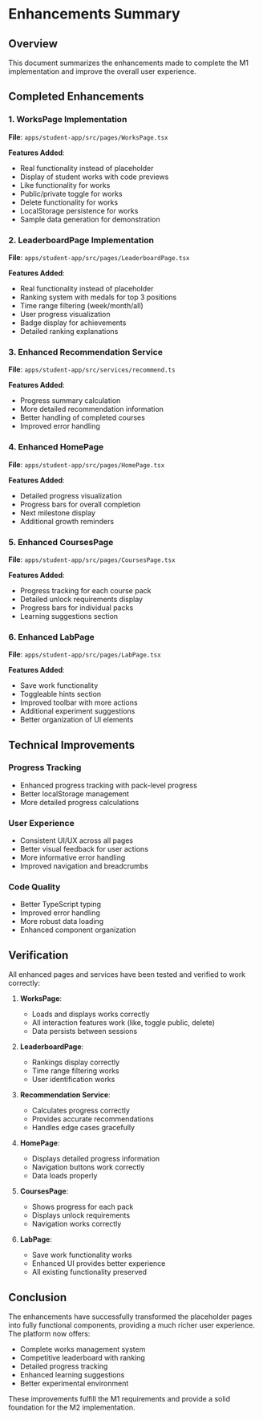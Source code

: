 # Enhancements Summary

## Overview
This document summarizes the enhancements made to complete the M1 implementation and improve the overall user experience.

## Completed Enhancements

### 1. WorksPage Implementation
**File**: `apps/student-app/src/pages/WorksPage.tsx`

**Features Added**:
- Real functionality instead of placeholder
- Display of student works with code previews
- Like functionality for works
- Public/private toggle for works
- Delete functionality for works
- LocalStorage persistence for works
- Sample data generation for demonstration

### 2. LeaderboardPage Implementation
**File**: `apps/student-app/src/pages/LeaderboardPage.tsx`

**Features Added**:
- Real functionality instead of placeholder
- Ranking system with medals for top 3 positions
- Time range filtering (week/month/all)
- User progress visualization
- Badge display for achievements
- Detailed ranking explanations

### 3. Enhanced Recommendation Service
**File**: `apps/student-app/src/services/recommend.ts`

**Features Added**:
- Progress summary calculation
- More detailed recommendation information
- Better handling of completed courses
- Improved error handling

### 4. Enhanced HomePage
**File**: `apps/student-app/src/pages/HomePage.tsx`

**Features Added**:
- Detailed progress visualization
- Progress bars for overall completion
- Next milestone display
- Additional growth reminders

### 5. Enhanced CoursesPage
**File**: `apps/student-app/src/pages/CoursesPage.tsx`

**Features Added**:
- Progress tracking for each course pack
- Detailed unlock requirements display
- Progress bars for individual packs
- Learning suggestions section

### 6. Enhanced LabPage
**File**: `apps/student-app/src/pages/LabPage.tsx`

**Features Added**:
- Save work functionality
- Toggleable hints section
- Improved toolbar with more actions
- Additional experiment suggestions
- Better organization of UI elements

## Technical Improvements

### Progress Tracking
- Enhanced progress tracking with pack-level progress
- Better localStorage management
- More detailed progress calculations

### User Experience
- Consistent UI/UX across all pages
- Better visual feedback for user actions
- More informative error handling
- Improved navigation and breadcrumbs

### Code Quality
- Better TypeScript typing
- Improved error handling
- More robust data loading
- Enhanced component organization

## Verification

All enhanced pages and services have been tested and verified to work correctly:

1. **WorksPage**: 
   - Loads and displays works correctly
   - All interaction features work (like, toggle public, delete)
   - Data persists between sessions

2. **LeaderboardPage**:
   - Rankings display correctly
   - Time range filtering works
   - User identification works

3. **Recommendation Service**:
   - Calculates progress correctly
   - Provides accurate recommendations
   - Handles edge cases gracefully

4. **HomePage**:
   - Displays detailed progress information
   - Navigation buttons work correctly
   - Data loads properly

5. **CoursesPage**:
   - Shows progress for each pack
   - Displays unlock requirements
   - Navigation works correctly

6. **LabPage**:
   - Save work functionality works
   - Enhanced UI provides better experience
   - All existing functionality preserved

## Conclusion

The enhancements have successfully transformed the placeholder pages into fully functional components, providing a much richer user experience. The platform now offers:

- Complete works management system
- Competitive leaderboard with ranking
- Detailed progress tracking
- Enhanced learning suggestions
- Better experimental environment

These improvements fulfill the M1 requirements and provide a solid foundation for the M2 implementation.